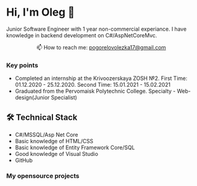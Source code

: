 # Hi, I'm Oleg 👋
Junior Software Engineer with 1 year non-commercial experiance. I have  knowledge in backend development on C#/AspNetCoreMvc.

<p align='center'>
   <a href="https://www.linkedin.com/in/oleg-pogorelov-6067981b0/">
   </a>
   <a href="https://t.me/aleh_123">
   </a>
<p align='center'>
   📫 How to reach me: <a href='mailto:pogorelovolezka17@gmail.com'>pogorelovolezka17@gmail.com</a>
</p>


### Key points
*   Completed an internship at the Krivoozerskaya ZOSH №2. First Time: 01.12.2020 - 25.12.2020. Second Time: 15.01.2021 - 15.02.2021
*   Graduated from the Pervomaisk Polytechnic College. Specialty - Web-design(Junior Specialist)


## 🛠 Technical Stack
*   C#/MSSQL/Asp Net Core
*   Basic knowledge of HTML/CSS
*   Basic knowledge of Entity Framework Core/SQL
*   Good knowledge of Visual Studio
*   GitHub

### My opensource projects


<div align="center" style="margin: 40px 0">
   <a href="https://github.com/pogorelovolezka">
      
   </a>
</div>
